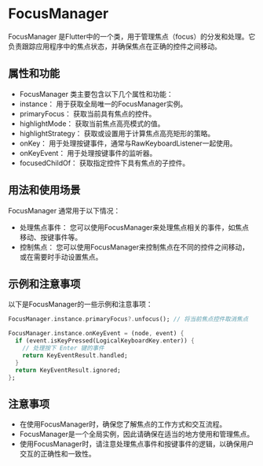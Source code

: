 # FocusManager

FocusManager 是Flutter中的一个类，用于管理焦点（focus）的分发和处理。它负责跟踪应用程序中的焦点状态，并确保焦点在正确的控件之间移动。

## 属性和功能

- FocusManager 类主要包含以下几个属性和功能：
- instance： 用于获取全局唯一的FocusManager实例。
- primaryFocus： 获取当前具有焦点的控件。
- highlightMode： 获取当前焦点高亮模式的值。
- highlightStrategy： 获取或设置用于计算焦点高亮矩形的策略。
- onKey： 用于处理按键事件，通常与RawKeyboardListener一起使用。
- onKeyEvent： 用于处理按键事件的监听器。
- focusedChildOf： 获取指定控件下具有焦点的子控件。

## 用法和使用场景

FocusManager 通常用于以下情况：

- 处理焦点事件： 您可以使用FocusManager来处理焦点相关的事件，如焦点移动、按键事件等。
- 控制焦点： 您可以使用FocusManager来控制焦点在不同的控件之间移动，或在需要时手动设置焦点。

## 示例和注意事项

以下是FocusManager的一些示例和注意事项：

```dart
FocusManager.instance.primaryFocus?.unfocus(); // 将当前焦点控件取消焦点

FocusManager.instance.onKeyEvent = (node, event) {
  if (event.isKeyPressed(LogicalKeyboardKey.enter)) {
    // 处理按下 Enter 键的事件
    return KeyEventResult.handled;
  }
  return KeyEventResult.ignored;
};
```

## 注意事项

- 在使用FocusManager时，确保您了解焦点的工作方式和交互流程。
- FocusManager是一个全局实例，因此请确保在适当的地方使用和管理焦点。
- 使用FocusManager时，请注意处理焦点事件和按键事件的逻辑，以确保用户交互的正确性和一致性。
